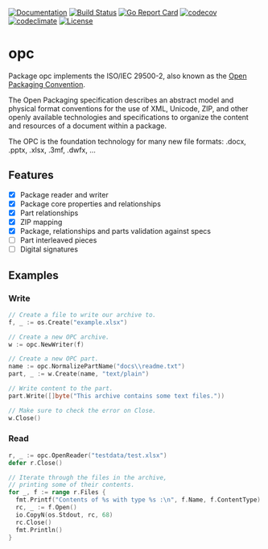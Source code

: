 [![Documentation](https://godoc.org/github.com/qmuntal/opc?status.svg)](https://godoc.org/github.com/qmuntal/opc)
[![Build Status](https://travis-ci.org/qmuntal/opc.svg?branch=master)](https://travis-ci.org/qmuntal/opc)
[![Go Report Card](https://goreportcard.com/badge/github.com/qmuntal/opc)](https://goreportcard.com/report/github.com/qmuntal/opc)
[![codecov](https://coveralls.io/repos/github/qmuntal/opc/badge.svg)](https://coveralls.io/github/qmuntal/opc?branch=master)
[![codeclimate](https://codeclimate.com/github/qmuntal/opc/badges/gpa.svg)](https://codeclimate.com/github/qmuntal/opc)
[![License](https://img.shields.io/badge/License-BSD%202--Clause-orange.svg)](https://opensource.org/licenses/BSD-2-Clause)

# opc
Package opc implements the ISO/IEC 29500-2, also known as the [Open Packaging Convention](https://en.wikipedia.org/wiki/Open_Packaging_Conventions).

The Open Packaging specification describes an abstract model and physical format conventions for the use of XML, Unicode, ZIP, and other openly available technologies and specifications to organize the content and resources of a document within a package.

The OPC is the foundation technology for many new file formats: .docx, .pptx, .xlsx, .3mf, .dwfx, ...

## Features
- [x] Package reader and writer
- [x] Package core properties and relationships
- [x] Part relationships
- [x] ZIP mapping
- [x] Package, relationships and parts validation against specs
- [ ] Part interleaved pieces
- [ ] Digital signatures

## Examples
### Write
```go
// Create a file to write our archive to.
f, _ := os.Create("example.xlsx")

// Create a new OPC archive.
w := opc.NewWriter(f)

// Create a new OPC part.
name := opc.NormalizePartName("docs\\readme.txt")
part, _ := w.Create(name, "text/plain")

// Write content to the part.
part.Write([]byte("This archive contains some text files."))

// Make sure to check the error on Close.
w.Close()
```

### Read
```go
r, _ := opc.OpenReader("testdata/test.xlsx")
defer r.Close()

// Iterate through the files in the archive,
// printing some of their contents.
for _, f := range r.Files {
  fmt.Printf("Contents of %s with type %s :\n", f.Name, f.ContentType)
  rc, _ := f.Open()
  io.CopyN(os.Stdout, rc, 68)
  rc.Close()
  fmt.Println()
}
```
